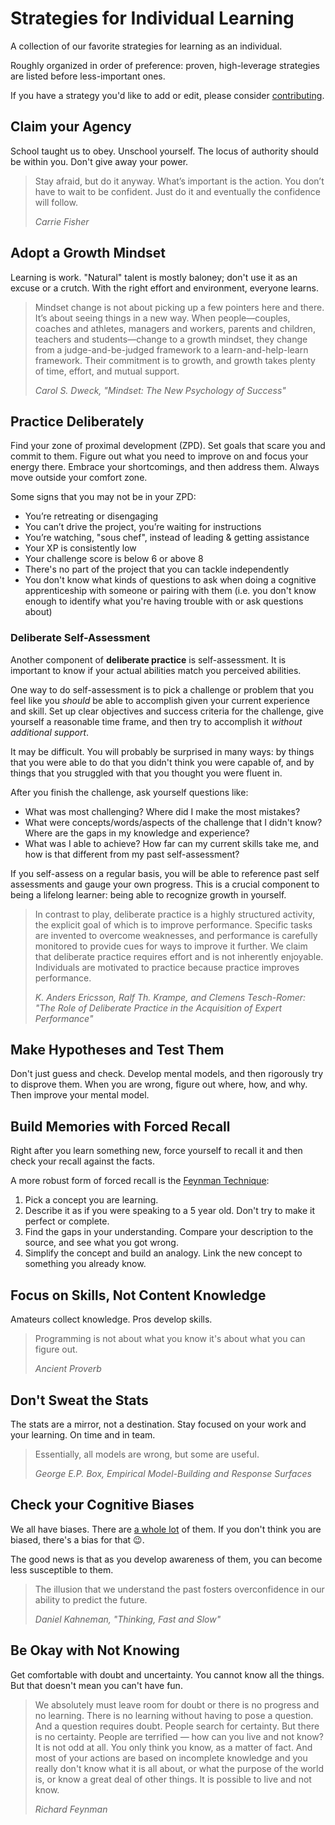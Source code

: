 # Strategies for Individual Learning

A collection of our favorite strategies for learning as an individual.

Roughly organized in order of preference: proven, high-leverage strategies are listed before less-important ones.

If you have a strategy you'd like to add or edit, please consider [contributing](../CONTRIBUTING.md).

## Claim your Agency

School taught us to obey. Unschool yourself. The locus of authority should be within you. Don't give away your power.

> Stay afraid, but do it anyway. What’s important is the action. You don’t have to wait to be confident. Just do it and eventually the confidence will follow.
>
> <cite>Carrie Fisher</cite>

## Adopt a Growth Mindset

Learning is work. "Natural" talent is mostly baloney; don't use it as an excuse or a crutch. With the right effort and environment, everyone learns.

> Mindset change is not about picking up a few pointers here and there. It’s about seeing things in a new way. When people—couples, coaches and athletes, managers and workers, parents and children, teachers and students—change to a growth mindset, they change from a judge-and-be-judged framework to a learn-and-help-learn framework. Their commitment is to growth, and growth takes plenty of time, effort, and mutual support.
>
> <cite>Carol S. Dweck, "Mindset: The New Psychology of Success"</cite>

## Practice Deliberately

Find your zone of proximal development (ZPD). Set goals that scare you and commit to them. Figure out what you need to improve on and focus your energy there. Embrace your shortcomings, and then address them. Always move outside your comfort zone.

Some signs that you may not be in your ZPD:

- You’re retreating or disengaging
- You can’t drive the project, you’re waiting for instructions
- You’re watching, "sous chef", instead of leading & getting assistance
- Your XP is consistently low
- Your challenge score is below 6 or above 8
- There's no part of the project that you can tackle independently
- You don't know what kinds of questions to ask when doing a cognitive apprenticeship with someone or pairing with them (i.e. you don't know enough to identify what you're having trouble with or ask questions about)

### Deliberate Self-Assessment

Another component of **deliberate practice** is self-assessment. It is important to know if your actual abilities match you perceived abilities.

One way to do self-assessment is to pick a challenge or problem that you feel like you _should_ be able to accomplish given your current experience and skill. Set up clear objectives and success criteria for the challenge, give yourself a reasonable time frame, and then try to accomplish it _without additional support_.

It may be difficult. You will probably be surprised in many ways: by things that you were able to do that you didn't think you were capable of, and by things that you struggled with that you thought you were fluent in.

After you finish the challenge, ask yourself questions like:

- What was most challenging? Where did I make the most mistakes?
- What were concepts/words/aspects of the challenge that I didn't know? Where are the gaps in my knowledge and experience?
- What was I able to achieve? How far can my current skills take me, and how is that different from my past self-assessment?

If you self-assess on a regular basis, you will be able to reference past self assessments and gauge your own progress. This is a crucial component to being a lifelong learner: being able to recognize growth in yourself.

> In contrast to play, deliberate practice is a highly structured activity, the explicit goal of which is to improve performance. Specific tasks are invented to overcome weaknesses, and performance is carefully monitored to provide cues for ways to improve it further. We claim that deliberate practice requires effort and is not inherently enjoyable. Individuals are motivated to practice because practice improves performance.
>
> <cite>K. Anders Ericsson, Ralf Th. Krampe, and Clemens Tesch-Romer: "The Role of Deliberate Practice in the Acquisition of Expert Performance"</cite>


## Make Hypotheses and Test Them

Don't just guess and check. Develop mental models, and then rigorously try to disprove them. When you are wrong, figure out where, how, and why. Then improve your mental model.

## Build Memories with Forced Recall

Right after you learn something new, force yourself to recall it and then check your recall against the facts.

A more robust form of forced recall is the [Feynman Technique][feynman-technique]:

1. Pick a concept you are learning.
1. Describe it as if you were speaking to a 5 year old. Don't try to make it perfect or complete.
1. Find the gaps in your understanding. Compare your description to the source, and see what you got wrong.
1. Simplify the concept and build an analogy. Link the new concept to something you already know.

## Focus on Skills, Not Content Knowledge

Amateurs collect knowledge. Pros develop skills.

> Programming is not about what you know it's about what you can figure out.
>
> <cite>Ancient Proverb</cite>

## Don't Sweat the Stats

The stats are a mirror, not a destination. Stay focused on your work and your learning. On time and in team.

> Essentially, all models are wrong, but some are useful.
>
> <cite>George E.P. Box, Empirical Model-Building and Response Surfaces</cite>

## Check your Cognitive Biases

We all have biases. There are [a whole lot][list-of-cog-biases] of them. If you don't think you are biased, there's a bias for that :wink:.

The good news is that as you develop awareness of them, you can become less susceptible to them.

> The illusion that we understand the past fosters overconfidence in our ability to predict the future.
>
> <cite>Daniel Kahneman, "Thinking, Fast and Slow"</cite>

## Be Okay with Not Knowing

Get comfortable with doubt and uncertainty. You cannot know all the things. But that doesn't mean you can't have fun.

> We absolutely must leave room for doubt or there is no progress and no learning. There is no learning without having to pose a question. And a question requires doubt. People search for certainty. But there is no certainty. People are terrified — how can you live and not know? It is not odd at all. You only think you know, as a matter of fact. And most of your actions are based on incomplete knowledge and you really don't know what it is all about, or what the purpose of the world is, or know a great deal of other things. It is possible to live and not know.
>
> <cite>Richard Feynman</cite>


<!-- LINKS -->

[feynman-technique]: https://www.scotthyoung.com/learnonsteroids/grab/TranscriptFeynman.pdf
[list-of-cog-biases]: https://en.wikipedia.org/wiki/List_of_cognitive_biases
